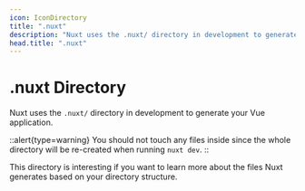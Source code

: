 ```yaml
---
icon: IconDirectory
title: ".nuxt"
description: "Nuxt uses the .nuxt/ directory in development to generate your Vue application."
head.title: ".nuxt"
---
```


# .nuxt Directory

Nuxt uses the `.nuxt/` directory in development to generate your Vue application.

::alert{type=warning}
You should not touch any files inside since the whole directory will be re-created when running `nuxt dev`.
::

This directory is interesting if you want to learn more about the files Nuxt generates based on your directory structure.

